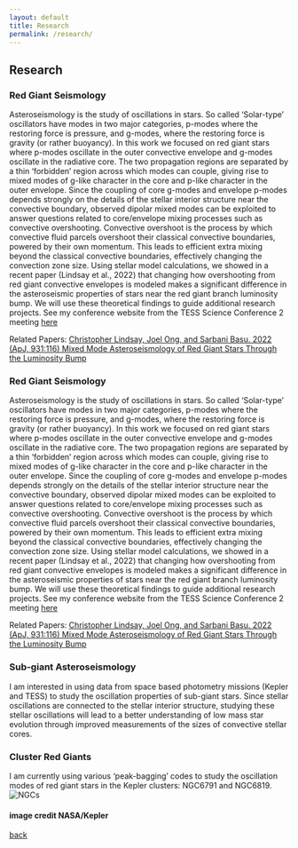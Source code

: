 ```yaml
---
layout: default
title: Research
permalink: /research/
---
```


## Research

### Red Giant Seismology

Asteroseismology is the study of oscillations in stars. So called ‘Solar-type’ oscillators have modes in two major categories, p-modes where the restoring force is pressure, and g-modes, where the restoring force is gravity (or rather buoyancy). In this work we focused on red giant stars where p-modes oscillate in the outer convective envelope and g-modes oscillate in the radiative core. The two propagation regions are separated by a thin ‘forbidden’ region across which modes can couple, giving rise to mixed modes of g-like character in the core and p-like character in the outer envelope. 
Since the coupling of core g-modes and envelope p-modes depends strongly on the details of the stellar interior structure near the convective boundary, observed dipolar mixed modes can be exploited to answer questions related to core/envelope mixing processes such as convective overshooting. Convective overshoot is the process by which convective fluid parcels overshoot their classical convective boundaries, powered by their own momentum. This leads to efficient extra mixing beyond the classical convective boundaries, effectively changing the convection zone size. 
Using stellar model calculations, we showed in a recent paper (Lindsay et al., 2022) that changing how overshooting from red giant convective envelopes is modeled makes a significant difference in the asteroseismic properties of stars near the red giant branch luminosity bump. We will use these theoretical findings to guide additional research projects. See my conference website from the TESS Science Conference 2 meeting [here](https://christopher-lindsay.github.io/Lindsay_TSC2/)

Related Papers:
[Christopher Lindsay, Joel Ong, and Sarbani Basu. 2022 (ApJ, 931:116) Mixed Mode Asteroseismology of Red Giant Stars Through the Luminosity Bump](https://ui.adsabs.harvard.edu/abs/2022ApJ...931..116L/abstract)

### Red Giant Seismology

Asteroseismology is the study of oscillations in stars. So called ‘Solar-type’ oscillators have modes in two major categories, p-modes where the restoring force is pressure, and g-modes, where the restoring force is gravity (or rather buoyancy). In this work we focused on red giant stars where p-modes oscillate in the outer convective envelope and g-modes oscillate in the radiative core. The two propagation regions are separated by a thin ‘forbidden’ region across which modes can couple, giving rise to mixed modes of g-like character in the core and p-like character in the outer envelope. 
Since the coupling of core g-modes and envelope p-modes depends strongly on the details of the stellar interior structure near the convective boundary, observed dipolar mixed modes can be exploited to answer questions related to core/envelope mixing processes such as convective overshooting. Convective overshoot is the process by which convective fluid parcels overshoot their classical convective boundaries, powered by their own momentum. This leads to efficient extra mixing beyond the classical convective boundaries, effectively changing the convection zone size. 
Using stellar model calculations, we showed in a recent paper (Lindsay et al., 2022) that changing how overshooting from red giant convective envelopes is modeled makes a significant difference in the asteroseismic properties of stars near the red giant branch luminosity bump. We will use these theoretical findings to guide additional research projects. See my conference website from the TESS Science Conference 2 meeting [here](https://christopher-lindsay.github.io/Lindsay_TSC2/)

Related Papers:
[Christopher Lindsay, Joel Ong, and Sarbani Basu. 2022 (ApJ, 931:116) Mixed Mode Asteroseismology of Red Giant Stars Through the Luminosity Bump](https://ui.adsabs.harvard.edu/abs/2022ApJ...931..116L/abstract)

### Sub-giant Asteroseismology

I am interested in using data from space based photometry missions (Kepler and TESS) to study the oscillation properties of sub-giant stars. Since stellar oscillations are connected to the stellar interior structure, studying these stellar oscillations will lead to a better understanding of low mass star evolution through improved measurements of the sizes of convective stellar cores. 

### Cluster Red Giants
I am currently using various ‘peak-bagging’ codes to study the oscillation modes of red giant stars in the Kepler clusters: NGC6791 and NGC6819. 
![NGCs](/assets/img/NGC6791and6819.png)
#### image credit NASA/Kepler

[back](../)
